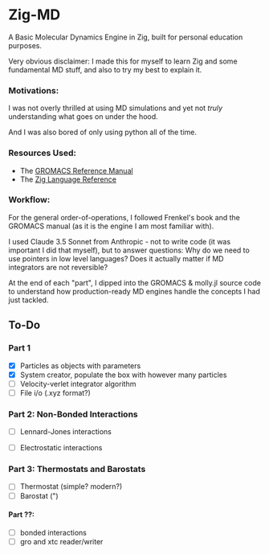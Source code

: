 # Zig-MD
A Basic Molecular Dynamics Engine in Zig, built for personal education purposes.

Very obvious disclaimer: I made this for myself to learn Zig and some fundamental MD stuff, and also to try my best to explain it.

### Motivations:
I was not overly thrilled at using MD simulations and yet not *truly* understanding what goes on under the hood. 

And I was also bored of only using python all of the time.

### Resources Used:
- The [GROMACS Reference Manual](https://manual.gromacs.org/2024.2/reference-manual/introduction.html)
- The [Zig Language Reference](https://ziglang.org/documentation/master/)

### Workflow:
For the general order-of-operations, I followed Frenkel's book and the GROMACS manual (as it is the engine I am most familiar with).

I used Claude 3.5 Sonnet from Anthropic - not to write code (it was important I did that myself), but to answer questions: Why do we need to use pointers in low level languages? Does it actually matter if MD integrators are not reversible?

At the end of each "part", I dipped into the GROMACS & molly.jl source code to understand how production-ready MD engines handle the concepts I had just tackled.

## To-Do
### Part 1
- [x] Particles as objects with parameters
- [x] System creator, populate the box with however many particles
- [ ] Velocity-verlet integrator algorithm
- [ ] File i/o (.xyz format?)

### Part 2: Non-Bonded Interactions
- [ ] Lennard-Jones interactions
- [ ] Electrostatic interactions


### Part 3: Thermostats and Barostats
- [ ] Thermostat (simple? modern?)
- [ ] Barostat (")

#### Part ??: 
- [ ] bonded interactions
- [ ] gro and xtc reader/writer